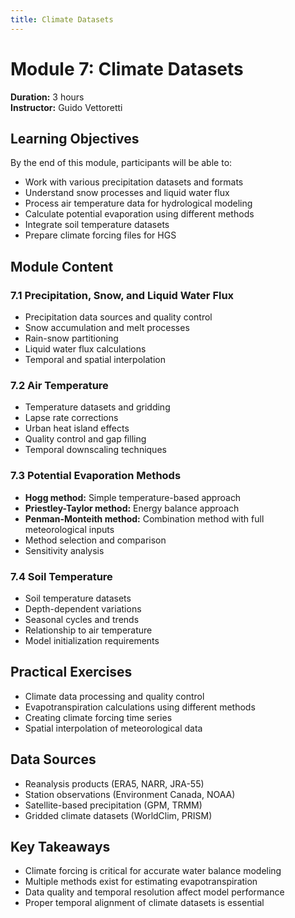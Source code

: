 ```yaml
---
title: Climate Datasets
---
```


# Module 7: Climate Datasets
**Duration:** 3 hours  
**Instructor:** Guido Vettoretti

## Learning Objectives

By the end of this module, participants will be able to:
- Work with various precipitation datasets and formats
- Understand snow processes and liquid water flux
- Process air temperature data for hydrological modeling
- Calculate potential evaporation using different methods
- Integrate soil temperature datasets
- Prepare climate forcing files for HGS

## Module Content

### 7.1 Precipitation, Snow, and Liquid Water Flux
- Precipitation data sources and quality control
- Snow accumulation and melt processes
- Rain-snow partitioning
- Liquid water flux calculations
- Temporal and spatial interpolation

### 7.2 Air Temperature
- Temperature datasets and gridding
- Lapse rate corrections
- Urban heat island effects
- Quality control and gap filling
- Temporal downscaling techniques

### 7.3 Potential Evaporation Methods
- **Hogg method:** Simple temperature-based approach
- **Priestley-Taylor method:** Energy balance approach
- **Penman-Monteith method:** Combination method with full meteorological inputs
- Method selection and comparison
- Sensitivity analysis

### 7.4 Soil Temperature
- Soil temperature datasets
- Depth-dependent variations
- Seasonal cycles and trends
- Relationship to air temperature
- Model initialization requirements

## Practical Exercises

- Climate data processing and quality control
- Evapotranspiration calculations using different methods
- Creating climate forcing time series
- Spatial interpolation of meteorological data

## Data Sources

- Reanalysis products (ERA5, NARR, JRA-55)
- Station observations (Environment Canada, NOAA)
- Satellite-based precipitation (GPM, TRMM)
- Gridded climate datasets (WorldClim, PRISM)

## Key Takeaways

- Climate forcing is critical for accurate water balance modeling
- Multiple methods exist for estimating evapotranspiration
- Data quality and temporal resolution affect model performance
- Proper temporal alignment of climate datasets is essential
